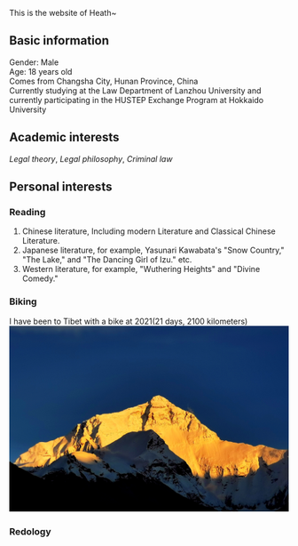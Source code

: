 This is the website of Heath~
## Basic information
Gender: Male  
Age: 18 years old  
Comes from Changsha City, Hunan Province, China  
Currently studying at the Law Department of Lanzhou University and currently participating in the HUSTEP Exchange Program at Hokkaido University  
## Academic interests
_Legal theory_, _Legal philosophy_, _Criminal law_  
## Personal interests
### Reading
1. Chinese literature, Including modern Literature and Classical Chinese Literature.
2. Japanese literature, for example, Yasunari Kawabata's "Snow Country," "The Lake," and "The Dancing Girl of Izu."  etc.
3. Western literature, for example, "Wuthering Heights" and "Divine Comedy."
### Biking
I have been to Tibet with a bike at 2021(21 days, 2100 kilometers)   
![Qomulangma](https://github.com/Sisyphusaa/Sisyphusaa.github.io/raw/main/Qomulangma.jpg)
### Redology
